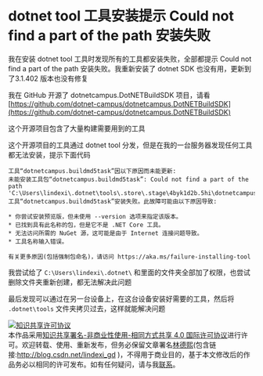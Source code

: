 # dotnet tool 工具安装提示 Could not find a part of the path 安装失败

我在安装 dotnet tool 工具时发现所有的工具都安装失败，全部都提示 Could not find a part of the path 安装失败。我重新安装了 dotnet SDK 也没有用，更新到了3.1.402 版本也没有修复

<!--more-->
<!-- CreateTime:2020/9/25 15:53:30 -->



我在 GitHub 开源了 dotnetcampus.DotNETBuildSDK 项目，请看 [https://github.com/dotnet-campus/dotnetcampus.DotNETBuildSDK](https://github.com/dotnet-campus/dotnetcampus.DotNETBuildSDK) 

这个开源项目包含了大量构建需要用到的工具

这个开源项目的工具通过 dotnet tool 分发，但是在我的一台服务器发现任何工具都无法安装，提示下面代码

```
工具“dotnetcampus.buildmd5task”因以下原因而未能更新:
未能安装工具包“dotnetcampus.buildmd5task”: Could not find a part of the path 'C:\Users\lindexi\.dotnet\tools\.store\.stage\4byk1d2b.5hi\dotnetcampus.buildmd5task'.
工具“dotnetcampus.buildmd5task”安装失败。此故障可能由以下原因导致:

* 你尝试安装预览版，但未使用 --version 选项来指定该版本。
* 已找到具有此名称的包，但是它不是 .NET Core 工具。
* 无法访问所需的 NuGet 源，这可能是由于 Internet 连接问题导致。
* 工具名称输入错误。

有关更多原因(包括强制包命名)，请访问 https://aka.ms/failure-installing-tool
```

我尝试给了 `C:\Users\lindexi\.dotnet\` 和里面的文件夹全部加了权限，也尝试删除文件夹重新创建，都无法解决此问题

最后发现可以通过在另一台设备上，在这台设备安装好需要的工具，然后将 `.dotnet\tools` 文件夹拷贝过去，这样就能解决问题

<a rel="license" href="http://creativecommons.org/licenses/by-nc-sa/4.0/"><img alt="知识共享许可协议" style="border-width:0" src="https://licensebuttons.net/l/by-nc-sa/4.0/88x31.png" /></a><br />本作品采用<a rel="license" href="http://creativecommons.org/licenses/by-nc-sa/4.0/">知识共享署名-非商业性使用-相同方式共享 4.0 国际许可协议</a>进行许可。欢迎转载、使用、重新发布，但务必保留文章署名[林德熙](http://blog.csdn.net/lindexi_gd)(包含链接:http://blog.csdn.net/lindexi_gd )，不得用于商业目的，基于本文修改后的作品务必以相同的许可发布。如有任何疑问，请与我[联系](mailto:lindexi_gd@163.com)。 
